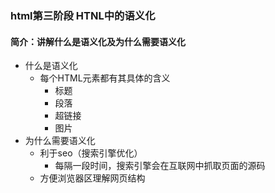 ### html第三阶段 HTNL中的语义化

#### 简介：讲解什么是语义化及为什么需要语义化

- 什么是语义化
  - 每个HTML元素都有其具体的含义
    - 标题
    - 段落
    - 超链接
    - 图片
- 为什么需要语义化
  - 利于seo（搜索引擎优化）
    - 每隔一段时间，搜索引擎会在互联网中抓取页面的源码
  - 方便浏览器区理解网页结构

